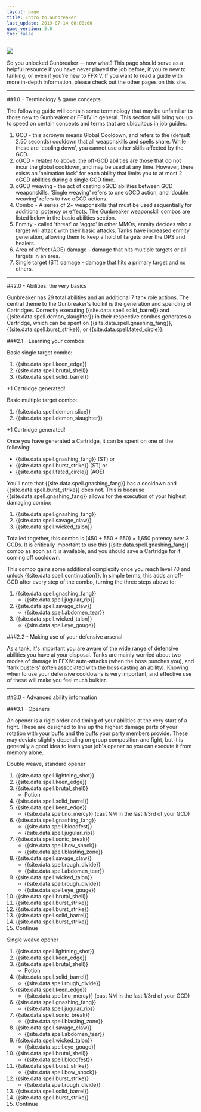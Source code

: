 ```yaml
---
layout: page
title: Intro to Gunbreaker
last_update: 2019-07-14 00:00:00
game_version: 5.0
toc: false
---
```


<img class="shadow_image" style="border-bottom: 2px solid #111" src="https://slander-man.github.io/gunbreaking/assets/img/guide/intro_banner.png" />

So you unlocked Gunbreaker -- now what? This page should serve as a helpful resource if you have never played the job before, if you're new to tanking, or even if you're new to FFXIV. If you want to read a guide with more in-depth information, please check out the other pages on this site.

<hr>

##1.0 - Terminology & game concepts

The following guide will contain some terminology that may be unfamiliar to those new to Gunbreaker or FFXIV in general. This section will bring you up to speed on certain concepts and terms that are ubiquitous in job guides.

1. <span class="highlight-red">GCD</span> - this acronym means Global Cooldown, and refers to the (default 2.50 seconds) cooldown that all weaponskills and spells share. While these are 'cooling down', you cannot use other skills affected by the GCD.
2. <span class="highlight-red">oGCD</span> - related to above, the off-GCD abilities are those that do not incur the global cooldown, and may be used at any time. However, there exists an 'animation lock' for each ability that limits you to at most 2 oGCD abilities during a single GCD time.
3. <span class="highlight-red">oGCD weaving</span> - the act of casting oGCD abilities between GCD weaponskills. 'Single weaving' refers to one oGCD action, and 'double weaving' refers to two oGCD actions.
4. <span class="highlight-red">Combo</span> - A series of 2+ weaponskills that must be used sequentially for additional potency or effects. The Gunbreaker weaponskill combos are listed below in the basic abilities section.
5. <span class="highlight-red">Enmity</span> - called 'threat' or 'aggro' in other MMOs, enmity decides who a target will attack with their basic attacks. Tanks have increased enmity generation, allowing them to keep a hold of targets over the DPS and healers.
6. <span class="highlight-red">Area of effect (AOE) damage</span> - damage that hits multiple targets or all targets in an area.
7. <span class="highlight-red">Single target (ST) damage</span> - damage that hits a primary target and no others.

<hr>

##2.0 - Abilities: the very basics

Gunbreaker has 29 total abilities and an additional 7 tank role actions. The central theme to the Gunbreaker's toolkit is the generation and spending of <span class="highlight-red">Cartridges</span>. Correctly executing {{site.data.spell.solid_barrel}} and {{site.data.spell.demon_slaughter}} in their respective combos generates a <span class="highlight-red">Cartridge</span>, which can be spent on {{site.data.spell.gnashing_fang}}, {{site.data.spell.burst_strike}}, or {{site.data.spell.fated_circle}}.

###2.1 - Learning your combos

Basic single target combo:

1. {{site.data.spell.keen_edge}}
2. {{site.data.spell.brutal_shell}}
3. {{site.data.spell.solid_barrel}}

+1 <span class="highlight-red">Cartridge</span> generated!

Basic multiple target combo:

1. {{site.data.spell.demon_slice}}
2. {{site.data.spell.demon_slaughter}}

+1 <span class="highlight-red">Cartridge</span> generated!

Once you have generated a <span class="highlight-red">Cartridge</span>, it can be spent on one of the following:

- {{site.data.spell.gnashing_fang}} (ST) or
- {{site.data.spell.burst_strike}} (ST) or
- {{site.data.spell.fated_circle}} (AOE)

You'll note that {{site.data.spell.gnashing_fang}} has a cooldown and {{site.data.spell.burst_strike}} does not. This is because {{site.data.spell.gnashing_fang}} allows for the execution of your highest damaging combo:

1. {{site.data.spell.gnashing_fang}}
2. {{site.data.spell.savage_claw}}
3. {{site.data.spell.wicked_talon}}

Totalled together, this combo is (450 + 550 + 650) = 1,650 potency over 3 GCDs. It is critically important to use this {{site.data.spell.gnashing_fang}} combo as soon as it is available, and you should save  a <span class="highlight-red">Cartridge</span> for it coming off cooldown.

This combo gains some additional complexity once you reach level 70 and unlock {{site.data.spell.continuation}}. In simple terms, this adds an off-GCD after every step of the combo, turning the three steps above to:

1. {{site.data.spell.gnashing_fang}}
    - {{site.data.spell.jugular_rip}}
2. {{site.data.spell.savage_claw}}
    - {{site.data.spell.abdomen_tear}}
3. {{site.data.spell.wicked_talon}}
    - {{site.data.spell.eye_gouge}}

###2.2 - Making use of your defensive arsenal

As a tank, it's important you are aware of the wide range of defensive abilities you have at your disposal. Tanks are mainly worried about two modes of damage in FFXIV: auto-attacks (when the boss punches you), and 'tank busters' (often associated with the boss casting an ability). Knowing when to use your defensive cooldowns is very important, and effective use of these will make you feel much bulkier.

<hr>

##3.0 - Advanced ability information


###3.1 - Openers

An opener is a rigid order and timing of your abilities at the very start of a fight. These are designed to line up the highest damage parts of your rotation with your buffs and the buffs your party members provide. These may deviate slightly depending on group composition and fight, but it is generally a good idea to learn your job's opener so you can execute it from memory alone.


Double weave, standard opener

1. {{site.data.spell.lightning_shot}}
2. {{site.data.spell.keen_edge}}
3. {{site.data.spell.brutal_shell}}
    - Potion
4. {{site.data.spell.solid_barrel}}
5. {{site.data.spell.keen_edge}}
    - {{site.data.spell.no_mercy}} (cast NM in the last 1/3rd of your GCD)
7. {{site.data.spell.gnashing_fang}}
    - {{site.data.spell.bloodfest}}
    - {{site.data.spell.jugular_rip}}
8. {{site.data.spell.sonic_break}}
    - {{site.data.spell.bow_shock}}
    - {{site.data.spell.blasting_zone}}
9. {{site.data.spell.savage_claw}}
    - {{site.data.spell.rough_divide}}
    - {{site.data.spell.abdomen_tear}}
10. {{site.data.spell.wicked_talon}} 
    - {{site.data.spell.rough_divide}}
    - {{site.data.spell.eye_gouge}}
11. {{site.data.spell.brutal_shell}}
12. {{site.data.spell.burst_strike}}
13. {{site.data.spell.burst_strike}}
14. {{site.data.spell.solid_barrel}}
15. {{site.data.spell.burst_strike}}
16. Continue


Single weave opener

1. {{site.data.spell.lightning_shot}}
2. {{site.data.spell.keen_edge}}
3. {{site.data.spell.brutal_shell}}
    - Potion
4. {{site.data.spell.solid_barrel}}
    - {{site.data.spell.rough_divide}}
5. {{site.data.spell.keen_edge}}
    - {{site.data.spell.no_mercy}} (cast NM in the last 1/3rd of your GCD)
7. {{site.data.spell.gnashing_fang}}
    - {{site.data.spell.jugular_rip}}
8. {{site.data.spell.sonic_break}}
    - {{site.data.spell.blasting_zone}}
9. {{site.data.spell.savage_claw}}
    - {{site.data.spell.abdomen_tear}}
10. {{site.data.spell.wicked_talon}} 
    - {{site.data.spell.eye_gouge}}
11. {{site.data.spell.brutal_shell}}
    - {{site.data.spell.bloodfest}}
12. {{site.data.spell.burst_strike}}
    - {{site.data.spell.bow_shock}}
13. {{site.data.spell.burst_strike}}
    - {{site.data.spell.rough_divide}}
14. {{site.data.spell.solid_barrel}}
15. {{site.data.spell.burst_strike}}
16. Continue